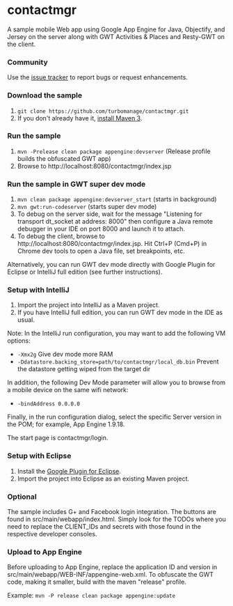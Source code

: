 # contactmgr #

A sample mobile Web app using Google App Engine for Java, Objectify, and Jersey on the server along
with GWT Activities & Places and Resty-GWT on the client.

### Community ###

Use the [issue tracker](https://github.com/turbomanage/contactmgr/issues) to report bugs or request enhancements.

### Download the sample ###
 1. ```git clone https://github.com/turbomanage/contactmgr.git```
 1. If you don't already have it, [install Maven 3](http://maven.apache.org/download.cgi).

### Run the sample ###
 1. ```mvn -Prelease clean package appengine:devserver``` (Release profile builds the obfuscated GWT app)
 2. Browse to http://localhost:8080/contactmgr/index.jsp

### Run the sample in GWT super dev mode ###
 1. ```mvn clean package appengine:devserver_start``` (starts in background)
 1. ```mvn gwt:run-codeserver``` (starts super dev mode)
 1. To debug on the server side, wait for the message "Listening for transport dt_socket at address: 8000" then configure a Java remote debugger in your IDE on port 8000 and launch it to attach.
 1. To debug the client, browse to http://localhost:8080/contactmgr/index.jsp. Hit Ctrl+P (Cmd+P) in Chrome dev tools to open a Java file, set breakpoints, etc.
 
 Alternatively, you can run GWT dev mode directly with Google Plugin
 for Eclipse or IntelliJ full edition (see further instructions).
 
### Setup with IntelliJ ###
 1. Import the project into IntelliJ as a Maven project.
 1. If you have IntelliJ full edition, you can run GWT dev mode in the IDE as usual.

Note: In the IntelliJ run configuration, you may want to add the following VM options:
* ```-Xmx2g``` Give dev mode more RAM
* ```-Ddatastore.backing_store=path/to/contactmgr/local_db.bin``` Prevent the datastore getting wiped from the target dir

In addition, the following Dev Mode parameter will allow you to browse from a mobile device on the same wifi network:
* ```-bindAddress 0.0.0.0```

Finally, in the run configuration dialog, select the specific Server version in the POM; for example, App Engine 1.9.18.

The start page is contactmgr/login.

### Setup with Eclipse ###
 1. Install the [Google Plugin for Eclipse](https://developers.google.com/eclipse/docs/download).
 1. Import the project into Eclipse as an existing Maven project.

### Optional ###
The sample includes G+ and Facebook login integration. The buttons are found in src/main/webapp/index.html. Simply
look for the TODOs where you need to replace the CLIENT_IDs and secrets with those found in the respective developer
consoles.
   
### Upload to App Engine ###
Before uploading to App Engine, replace the application ID and version in src/main/webapp/WEB-INF/appengine-web.xml.
To obfuscate the GWT code, making it smaller, build with the maven "release" profile.

Example:
```mvn -P release clean package appengine:update```
